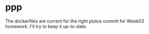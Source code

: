 # ppp

The dockerfiles are current for the right plutus commit for Week03 homework. I'll try to keep it up-to-date.
